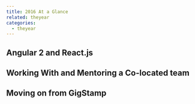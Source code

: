 ```yaml
---
title: 2016 At a Glance
related: theyear
categories:
  - theyear
---
```


## Angular 2 and React.js

## Working With and Mentoring a Co-located team

## Moving on from GigStamp
